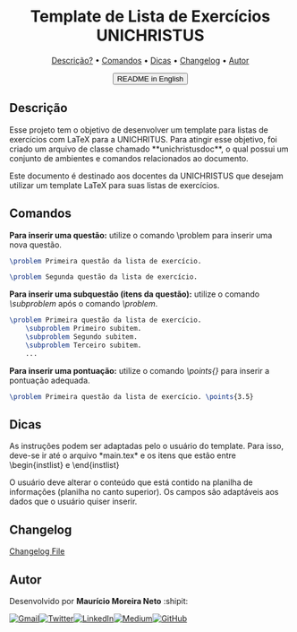 <!-- Title -->
<div align="center">
    <h1><b>Template de Lista de Exercícios UNICHRISTUS</b></h1>
</div>

<!-- Table of Contents -->
<p align="center">
    <a href="#descricao">Descrição?</a> •
    <a href="#comandos">Comandos</a> •
    <a href="#dicas">Dicas</a> •
    <a href="#changelog">Changelog</a> •
    <a href="#autor">Autor</a>
</p>

<p align="center"><button href="lib/README-en.md">README in English</button></p>

<!-- section -->
## Descrição

<p>Esse projeto tem o objetivo de desenvolver um template para listas de exercícios com LaTeX para a UNICHRITUS. Para atingir esse objetivo, foi criado um arquivo de classe chamado **unichristusdoc**, o qual possui um conjunto de ambientes e comandos relacionados ao documento. 


Este documento é destinado aos docentes da UNICHRISTUS que desejam utilizar um template LaTeX para suas listas de exercícios. </p>


## Comandos

<b>Para inserir uma questão:</b> utilize o comando \problem para inserir uma nova questão.

```tex
\problem Primeira questão da lista de exercício.

\problem Segunda questão da lista de exercício.
```

<b>Para inserir uma subquestão (itens da questão):</b> utilize o comando *\subproblem* após o comando *\problem*.

```tex
\problem Primeira questão da lista de exercício.
    \subproblem Primeiro subitem.
    \subproblem Segundo subitem.
    \subproblem Terceiro subitem.
    ...
```

<b>Para inserir uma pontuação:</b> utilize o comando *\points{}* para inserir a pontuação adequada.

```tex
\problem Primeira questão da lista de exercício. \points{3.5}
```

## Dicas

<p>As instruções podem ser adaptadas pelo o usuário do template. Para isso, deve-se ir até o arquivo *main.tex* e os itens que estão entre \begin{instlist} e \end{instlist}</p>

<p>O usuário deve alterar o conteúdo que está contido na planilha de informações (planilha no canto superior). Os campos são adaptáveis aos dados que o usuário quiser inserir.</p>

## Changelog

[Changelog File](./CHANGELOG.md)

## Autor


Desenvolvido por <b>Maurício Moreira Neto</b> :shipit: 

[![Gmail](https://img.shields.io/badge/Gmail-D14836?style=for-the-badge&logo=gmail&logoColor=white)](mailto:mauricio.moreira@unichristus.edu.br)[![Twitter](https://img.shields.io/badge/Twitter-1DA1F2?style=for-the-badge&logo=twitter&logoColor=white)](https://twitter.com/maumneto)[![LinkedIn](https://img.shields.io/badge/LinkedIn-0077B5?style=for-the-badge&logo=linkedin&logoColor=white)](https://www.linkedin.com/in/maumneto/)[![Medium](https://img.shields.io/badge/Medium-12100E?style=for-the-badge&logo=medium&logoColor=white)](https://medium.com/@maumneto)[![GitHub](https://img.shields.io/badge/GitHub-100000?style=for-the-badge&logo=github&logoColor=white)](https://github.com/profmauricioneto)